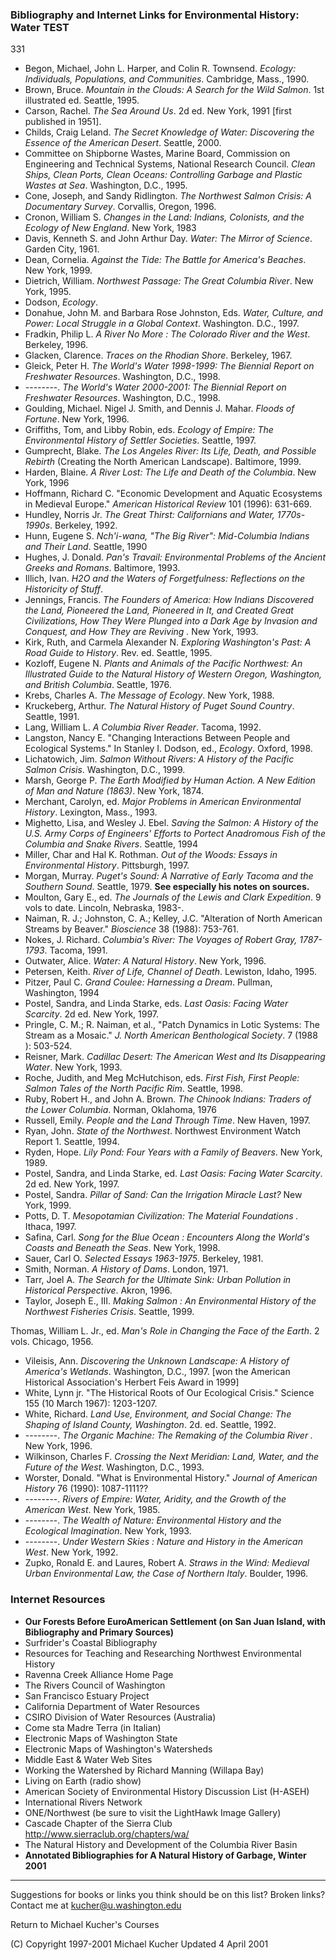 ###  Bibliography and Internet Links for Environmental History:  Water TEST
331

  * Begon, Michael, John L. Harper, and Colin R. Townsend.  _Ecology:   Individuals, Populations, and Communities_. Cambridge, Mass., 1990.
  * Brown, Bruce.  _Mountain in the Clouds:   A Search for the Wild Salmon_.  1st illustrated ed.  Seattle, 1995.
  * Carson, Rachel.  _The Sea Around Us_. 2d ed.   New York, 1991 [first published in 1951].
  * Childs,  Craig Leland.  _The Secret Knowledge of Water:   Discovering the Essence of the American Desert_.  Seattle, 2000.
  * Committee on Shipborne Wastes, Marine Board, Commission on Engineering and Technical Systems, National Research Council.  _Clean Ships, Clean Ports, Clean Oceans:   Controlling Garbage and Plastic Wastes at Sea_.  Washington, D.C., 1995.
  * Cone, Joseph, and Sandy Ridlington.  _The Northwest Salmon Crisis:   A Documentary Survey_. Corvallis, Oregon, 1996.
  * Cronon, William S.  _Changes in the Land:   Indians, Colonists, and the Ecology of New England_. New York, 1983
  * Davis, Kenneth S. and John Arthur Day.  _Water:   The Mirror of Science_. Garden City, 1961.
  * Dean, Cornelia.  _Against the Tide:   The Battle for America's Beaches_.  New York, 1999.
  * Dietrich, William.  _Northwest Passage:   The Great Columbia River_.  New York, 1995.
  * Dodson, _Ecology_.
  * Donahue, John M. and Barbara Rose Johnston, Eds.   _Water, Culture, and Power:   Local Struggle in a Global Context_.  Washington. D.C., 1997.
  * Fradkin, Philip L.  _A River No More : The Colorado River and the West_.   Berkeley, 1996.
  * Glacken, Clarence.  _Traces on the Rhodian Shore_. Berkeley, 1967.
  * Gleick, Peter H.   _The World's Water 1998-1999:   The Biennial Report on Freshwater Resources_.  Washington, D.C., 1998.
  * \--------.    _The World's Water 2000-2001:   The Biennial Report on Freshwater Resources_.  Washington, D.C., 1998.
  * Goulding, Michael. Nigel J. Smith, and Dennis J. Mahar. _Floods of Fortune_. New York, 1996.
  * Griffiths, Tom, and Libby Robin, eds.   _Ecology of Empire:   The Environmental History of Settler Societies_. Seattle, 1997.
  * Gumprecht, Blake.  _The Los Angeles River:   Its Life, Death, and Possible Rebirth_ (Creating the North American Landscape).  Baltimore, 1999.
  * Harden, Blaine.  _A River Lost:   The Life and Death of the Columbia_. New York, 1996
  * Hoffmann, Richard C. "Economic Development and Aquatic Ecosystems in Medieval Europe."  _American Historical Review_ 101 (1996): 631-669.
  * Hundley, Norris Jr.   _The Great Thirst:   Californians and Water, 1770s-1990s_. Berkeley, 1992.
  * Hunn, Eugene S.  _Nch'i-wana, "The Big River":   Mid-Columbia Indians and Their Land_.  Seattle, 1990
  * Hughes, J. Donald.  _Pan's Travail:   Environmental Problems of the Ancient Greeks and Romans_. Baltimore, 1993.
  * Illich, Ivan.  _H2O and the Waters of Forgetfulness:    Reflections on the Historicity of Stuff_.
  * Jennings, Francis.  _The Founders of America:   How Indians Discovered the Land, Pioneered the Land, Pioneered in It, and Created Great Civilizations, How They Were Plunged into a Dark Age by Invasion and Conquest, and How They are Reviving_ _._ New York, 1993.
  * Kirk, Ruth, and Carmela Alexander N. _Exploring Washington's Past:   A Road Guide to History_. Rev. ed. Seattle, 1995.
  * Kozloff, Eugene N.  _Plants and Animals of the Pacific Northwest:   An Illustrated Guide to the Natural History of Western Oregon, Washington, and British Columbia_. Seattle, 1976.
  * Krebs, Charles A.  _The Message of Ecology_. New York, 1988.
  * Kruckeberg, Arthur.   _The Natural History of Puget Sound Country_. Seattle, 1991.
  * Lang, William L.   _A Columbia River Reader_.   Tacoma, 1992.
  * Langston, Nancy E.  "Changing Interactions Between People and Ecological Systems."  In Stanley I. Dodson, ed., _Ecology_.   Oxford, 1998.
  * Lichatowich, Jim.  _Salmon Without Rivers:   A History of the Pacific Salmon Crisis_.  Washington, D.C., 1999.
  * Marsh, George P.  _The Earth Modified by Human Action. A New Edition of _Man and Nature_ (1863)_. New York, 1874.
  * Merchant, Carolyn, ed.   _Major Problems in American Environmental History_. Lexington, Mass., 1993.
  * Mighetto, Lisa, and Wesley J. Ebel.   _Saving the Salmon: A History of the U.S. Army Corps of Engineers' Efforts to Portect Anadromous Fish of the Columbia and Snake Rivers_.   Seattle, 1994
  * Miller, Char and Hal K. Rothman.  _Out of the Woods: Essays in Environmental History_. Pittsburgh, 1997.
  * Morgan, Murray.   _Puget's Sound: A Narrative of Early Tacoma and the Southern Sound_. Seattle, 1979.   **See especially his notes on sources.**
  * Moulton, Gary E., ed.   _The Journals of the Lewis and Clark Expedition_. 9 vols to date. Lincoln, Nebraska, 1983-.
  * Naiman, R. J.; Johnston, C. A.; Kelley, J.C.   "Alteration of North American Streams by Beaver."  _Bioscience_ 38 (1988):   753-761.
  * Nokes, J. Richard.  _Columbia's River: The Voyages of Robert Gray, 1787-1793_. Tacoma, 1991.
  * Outwater, Alice.   _Water:   A Natural History_. New York, 1996.
  * Petersen, Keith.  _River of Life, Channel of Death_.   Lewiston, Idaho, 1995.
  * Pitzer, Paul C.  _Grand Coulee:   Harnessing a Dream_.  Pullman, Washington, 1994
  * Postel, Sandra, and Linda Starke, eds.  _Last Oasis:   Facing Water Scarcity_.  2d ed.  New York, 1997.
  * Pringle, C. M.; R. Naiman, et al., "Patch Dynamics in Lotic Systems:  The Stream as a Mosaic."  _J. North American Benthological Society_. 7 (1988 ): 503-524.
  * Reisner, Mark.   _Cadillac Desert:   The American West and Its Disappearing Water_.  New York, 1993.
  * Roche, Judith, and Meg McHutchison, eds.  _First Fish, First People:   Salmon Tales of the North Pacific Rim_.  Seattle, 1998.
  * Ruby, Robert H., and John A. Brown.  _The Chinook Indians:   Traders of the Lower Columbia_.  Norman, Oklahoma, 1976
  * Russell, Emily.  _People and the Land Through Time_. New Haven, 1997.
  * Ryan, John.   _State of the Northwest_. Northwest Environment Watch Report 1.  Seattle, 1994.
  * Ryden, Hope.   _Lily Pond:   Four Years with a Family of Beavers_.  New York, 1989.
  * Postel, Sandra, and Linda Starke, ed.  _Last Oasis:   Facing Water Scarcity_. 2d ed. New York, 1997.
  * Postel, Sandra.  _Pillar of Sand:   Can the Irrigation Miracle Last?_   New York, 1999.
  * Potts, D. T.  _Mesopotamian Civilization: The Material Foundations_ _._ Ithaca, 1997.
  * Safina, Carl.   _Song for the Blue Ocean : Encounters Along the World's Coasts and Beneath the Seas_.   New York, 1998.
  * Sauer, Carl O.  _Selected Essays 1963-1975_. Berkeley, 1981.
  * Smith, Norman.   _A History of Dams_.   London, 1971.
  * Tarr, Joel A.  _The Search for the Ultimate Sink: Urban Pollution in Historical Perspective_. Akron, 1996.
  * Taylor, Joseph E., III.   _Making Salmon : An Environmental History of the Northwest Fisheries Crisis_.   Seattle, 1999.
  
Thomas, William L. Jr., ed.  _Man's Role in Changing the Face of the Earth_. 2
vols. Chicago, 1956.

  * Vileisis, Ann. _Discovering the Unknown Landscape:   A History of America's Wetlands_. Washington, D.C., 1997. [won the American Historical Association's Herbert Feis Award in 1999]
  * White, Lynn jr.  "The Historical Roots of Our Ecological Crisis." Science 155 (10 March 1967): 1203-1207.
  * White, Richard.  _Land Use, Environment, and Social Change: The Shaping of Island County, Washington_. 2d. ed. Seattle, 1992.
  * \--------.   _The Organic Machine:   The Remaking of the Columbia River_ _._   New York, 1996.
  * Wilkinson, Charles F.   _Crossing the Next Meridian:   Land, Water, and the Future of the West_.  Washington, D.C., 1993.
  * Worster, Donald.  "What is Environmental History." _Journal of American History_ 76 (1990): 1087-1111??
  * \--------. _Rivers of Empire: Water, Aridity, and the Growth of the American West_. New York, 1985.
  * \--------. _The Wealth of Nature: Environmental History and the Ecological Imagination_.   New York, 1993.
  * \--------.  _Under Western Skies : Nature and History in the American West_. New York, 1992.
  * Zupko, Ronald E. and Laures, Robert A.   _Straws in the Wind: Medieval Urban Environmental Law, the Case of Northern Italy_. Boulder, 1996.

###  Internet Resources

  * **Our Forests Before EuroAmerican Settlement (on San Juan Island, with Bibliography and Primary Sources)**
  * Surfrider's Coastal Bibliography
  * Resources for Teaching and Researching Northwest Environmental History
  * Ravenna Creek Alliance Home Page
  * The Rivers Council of Washington
  * San Francisco Estuary Project
  * California Department of Water Resources
  * CSIRO Division of Water Resources (Australia)
  * Come sta Madre Terra (in Italian)
  * Electronic Maps of Washington State
  * Electronic Maps of Washington's Watersheds
  * Middle East & Water Web Sites
  * Working the Watershed by Richard Manning (Willapa Bay)
  * Living on Earth (radio show)
  * American Society of Environmental History Discussion List (H-ASEH)
  * International Rivers Network
  * ONE/Northwest (be sure to visit the LightHawk Image Gallery)
  * Cascade Chapter of the Sierra Club http://www.sierraclub.org/chapters/wa/
  * The Natural History and Development of the Columbia River Basin
  * **Annotated Bibliographies for A Natural History of Garbage, Winter 2001**

* * *

  
Suggestions for books or links you think should be on this list?  Broken
links?  Contact me at kucher@u.washington.edu

Return to Michael Kucher's Courses

(C) Copyright 1997-2001 Michael Kucher Updated 4 April  2001

